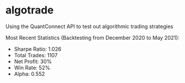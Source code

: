 # algotrade
Using the QuantConnect API to test out algorithmic trading strategies

Most Recent Statistics (Backtesting from December 2020 to May 2021):
- Sharpe Ratio: 1.026
- Total Trades: 1107
- Net Profit: 30%
- Win Rate: 52%
- Alpha: 0.552

